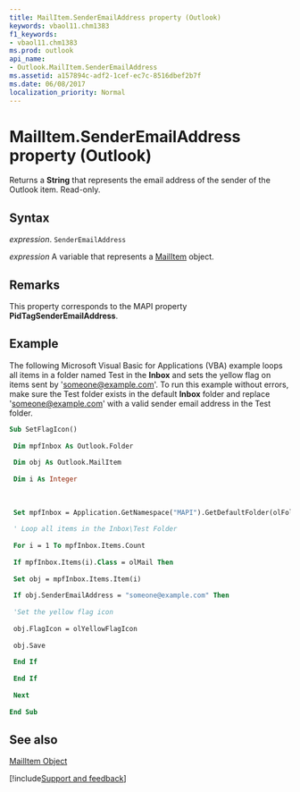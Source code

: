 ```yaml
---
title: MailItem.SenderEmailAddress property (Outlook)
keywords: vbaol11.chm1383
f1_keywords:
- vbaol11.chm1383
ms.prod: outlook
api_name:
- Outlook.MailItem.SenderEmailAddress
ms.assetid: a157894c-adf2-1cef-ec7c-8516dbef2b7f
ms.date: 06/08/2017
localization_priority: Normal
---
```



# MailItem.SenderEmailAddress property (Outlook)

Returns a  **String** that represents the email address of the sender of the Outlook item. Read-only.


## Syntax

_expression_. `SenderEmailAddress`

_expression_ A variable that represents a [MailItem](Outlook.MailItem.md) object.


## Remarks

This property corresponds to the MAPI property  **PidTagSenderEmailAddress**.


## Example

The following Microsoft Visual Basic for Applications (VBA) example loops all items in a folder named Test in the  **Inbox** and sets the yellow flag on items sent by 'someone@example.com'. To run this example without errors, make sure the Test folder exists in the default **Inbox** folder and replace 'someone@example.com' with a valid sender email address in the Test folder.


```vb
Sub SetFlagIcon() 
 
 Dim mpfInbox As Outlook.Folder 
 
 Dim obj As Outlook.MailItem 
 
 Dim i As Integer 
 
 
 
 Set mpfInbox = Application.GetNamespace("MAPI").GetDefaultFolder(olFolderInbox).Folders("Test") 
 
 ' Loop all items in the Inbox\Test Folder 
 
 For i = 1 To mpfInbox.Items.Count 
 
 If mpfInbox.Items(i).Class = olMail Then 
 
 Set obj = mpfInbox.Items.Item(i) 
 
 If obj.SenderEmailAddress = "someone@example.com" Then 
 
 'Set the yellow flag icon 
 
 obj.FlagIcon = olYellowFlagIcon 
 
 obj.Save 
 
 End If 
 
 End If 
 
 Next 
 
End Sub
```


## See also


[MailItem Object](Outlook.MailItem.md)

[!include[Support and feedback](~/includes/feedback-boilerplate.md)]
